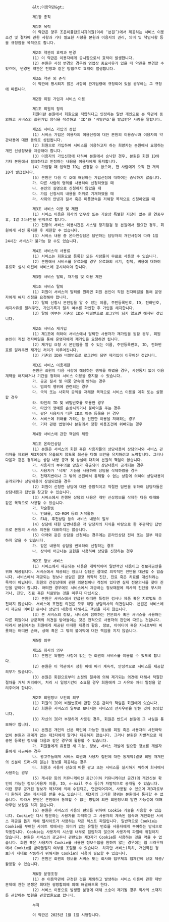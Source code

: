     			&lt;이용약관&gt;

    			제1장 총칙

    			제1조 목적
    			이 약관은 양주 조은이플란트치과의원(이하 ‘본원’)에서 제공하는 서비스 이용조건 및 절차에 관한 사항과 기타 필요한 사항을 본원과 이용자의 권리, 의미 및 책임사항 등을 규정함을 목적으로 합니다.

    			제2조 약관의 효력과 변경
    			(1) 이 약관은 이용자에게 공시함으로서 효력이 발생합니다.
    			(2) 본원은 사정 변경의 경우와 영업상 중요사유가 있을 때 약관을 변경할 수 있으며, 변경된 약관은 전항과 같은 방법으로 효력이 발생합니다.

    			제3조 약관 외 준칙
    			이 약관에 명시되지 않은 사항이 관계법령에 규정되어 있을 경우에는 그 규정에 따릅니다.

    			제2장 회원 가입과 서비스 이용

    			제1조 회원의 정의
    			회원이란 본원에서 회원으로 적합하다고 인정하는 일반 개인으로 본 약관에 동의하고 서비스의 회원가입 양식을 작성하고 'ID'와 '비밀번호'를 발급받은 사람을 말합니다.

    			제2조 서비스 가입의 성립
    			(1) 서비스 가입은 이용자의 이용신청에 대한 본원의 이용승낙과 이용자의 약관내용에 대한 동의로 성립됩니다.
    			(2) 회원으로 가입하여 서비스를 이용하고자 하는 희망자는 본원에서 요청하는 개인 신상정보를 제공해야 합니다.
    			(3) 이용자의 가입신청에 대하여 본원에서 승낙한 경우, 본원은 회원 ID와 기타 본원에서 필요하다고 인정하는 내용을 이용자에게 통지합니다.
    			(4) 가입할 때 입력한 ID는 변경할 수 없으며, 한 사람에게 오직 한 개의 ID가 발급됩니다.
    			(5) 본원은 다음 각 호에 해당하는 가입신청에 대하여는 승낙하지 않습니다.
    			가. 다른 사람의 명의를 사용하여 신청하였을 때
    			나. 본인의 실명으로 신청하지 않았을 때
    			다. 가입 신청서의 내용을 허위로 기재하였을 때
    			라. 사회의 안녕과 질서 혹은 미풍양속을 저해할 목적으로 신청하였을 때

    			제3조 서비스 이용 및 제한
    			(1) 서비스 이용은 회사의 업무상 또는 기술상 특별한 지장이 없는 한 연중무휴, 1일 24시간을 원칙으로 합니다.
    			(2) 전항의 서비스 이용시간은 시스템 정기점검 등 본원에서 필요한 경우, 회원에게 사전 통지한 후 제한할 수 있습니다.
    			(3) 서비스 내용 중 온라인상담은 답변하는 담당자의 개인사정에 따라 1일 24시간 서비스가 불가능 할 수도 있습니다.

    			제4조 서비스의 사용료
    			(1) 서비스는 회원으로 등록한 모든 사람들이 무료로 사용할 수 있습니다.
    			(2) 본원에서 서비스를 유료화할 경우 유료화의 시기, 정책, 비용에 대하여 유료화 실시 이전에 서비스에 공시하여야 합니다.

    			제3장 서비스 탈퇴, 재가입 및 이용 제한

    			제1조 서비스 탈퇴
    			(1) 회원이 서비스의 탈퇴를 원하면 회원 본인이 직접 전자메일을 통해 운영자에게 해지 신청을 요청해야 합니다.
    			(2) 탈퇴 신청시 본인임을 알 수 있는 이름, 주민등록번호, ID, 전화번호, 해지사유를 알려주면, 가입기록과 일치 여부를 확인한 후 가입을 해지합니다.
    			(3) 탈퇴 여부는 기존의 ID와 비밀번호로 로그인이 되지 않으면 해지된 것입니다.

    			제2조 서비스 재가입
    			(1) 제1조에 의하여 서비스에서 탈퇴한 사용자가 재가입을 원할 경우, 회원 본인이 직접 전자메일을 통해 운영자에게 재가입을 요청하면 됩니다.
    			(2) 재가입 요청 시 본인임을 알 수 있는 이름, 주민등록번호, ID, 전화번호를 알려주면 재가입 처리가 이루어집니다.
    			(3) 기존의 ID와 비밀번호로 로그인이 되면 재가입이 이루어진 것입니다.

    			제3조 서비스 이용제한
    			본원은 회원이 다음 사항에 해당하는 행위를 하였을 경우, 사전통지 없이 이용계약을 해지하거나 기간을 정하여 서비스 이용을 중지할 수 있습니다.
    			가. 공공 질서 및 미풍 양속에 반하는 경우
    			나. 범죄적 행위에 관련되는 경우
    			다. 국익 또는 사회적 공익을 저해할 목적으로 서비스 이용을 계획 또는 실행할 경우
    			라. 타인의 ID 및 비밀번호를 도용한 경우
    			마. 타인의 명예를 손상시키거나 불이익을 주는 경우
    			바. 같은 사용자가 다른 ID로 이중 등록을 한 경우
    			사. 서비스에 위해를 가하는 등 건전한 이용을 저해하는 경우
    			아. 기타 관련 법령이나 본원에서 정한 이용조건에 위배되는 경우

    			제4장 서비스에 관한 책임의 제한

    			제1조 온라인상담
    			(1) 본원은 서비스의 회원 혹은 사용자들의 상담내용이 상담의사와 서비스 관리자를 제외한 제3자에게 유출되지 않도록 최선을 다해 보안을 유지하려고 노력합니다. 그러나 다음과 같은 경우에는 상담 내용 공개 및 상실에 대하여 본원의 책임이 없습니다.
    			가. 사용자의 부주의로 암호가 유출되어 상담내용이 공개되는 경우
    			나. 사용자가 '삭제' 기능을 사용하여 상담을 삭제하였을 경우
    			다. 천재지변이나 그 밖의 본원에서 통제할 수 없는 상황에 의하여 상담내용이 공개되거나 상담내용이 상실되었을 경우
    			(2) 회원이 신청한 상담에 대한 종합적이고 적절한 답변을 위하여 담당자들은 상담내용과 답변을 참고할 수 있습니다.
    			(3) 서비스에서 진행된 상담의 내용은 개인 신상정보를 삭제한 다음 아래와 같은 목적으로 사용할 수 있습니다.
    			가. 학술활동
    			나. 인쇄물, CD-ROM 등의 저작활동
    			다. FAQ, 추천상담 등의 서비스 내용의 일부
    			(4) 상담에 대한 답변내용은 각 담당자의 지식을 바탕으로 한 주관적인 답변으로 본원의 서비스 의견을 대표하지는 않습니다.
    			(5) 아래와 같은 상담을 신청하는 경우에는 온라인상담 전체 또는 일부 제공하지 않을 수 있습니다.
    			가. 같은 내용의 상담을 반복하여 신청하는 경우
    			나. 상식에 어긋나는 표현을 사용하여 상담을 신청하는 경우

    			제2조 정보 서비스
    			(1) 서비스에서 제공되는 내용은 개략적이며 일반적인 내용이고 정보제공만을 위해 제공됩니다. 서비스에서 제공되는 정보나 상담은 절대로 의학적인 진단을 대신할 수 없습니다. 서비스에서 제공되는 정보나 상담은 결코 의학적 진단, 진료 혹은 치료를 대신하려는 목적이 아닙니다. 회원의 건강상태에 관한 의문점이나 걱정이 있다면 실제 전문의사를 찾아 진단을 받아야 합니다. 어떠한 경우에도 서비스에서 제공하는 정보때문에 의사의 진단을 무시하거나, 진단, 진료 혹은 치료받는 것을 미루지 마십시오.
    			(2) 본원은 서비스에서 언급된 어떠한 특정한 검사나 제품 혹은 치료법도 추천하지 않습니다. 서비스에 표현된 의견은 모두 해당 상담의사의 의견입니다. 본원은 서비스에서 제공된 어떠한 문서나 상담의 내용에 대해서도 책임을 지지 않습니다.
    			(3) 본 서비스의 정보, 서비스에 참여하는 전문의사 혹은 서비스를 사용하는 다른 회원이나 방문객의 의견을 받아들이는 것은 전적으로 사용자의 판단에 따르는 것입니다. 따라서 본원에서는 회원에게 제공된 어떠한 제품의 활용, 정보, 아이디어 혹은 지시로부터 비롯하는 어떠한 손해, 상해 혹은 그 밖의 불이익에 대한 책임을 지지 않습니다.

    			제5장 의무

    			제1조 회사의 의무
    			(1) 본원은 특별한 사정이 없는 한 회원이 서비스를 이용할 수 있도록 합니다.
    			(2) 본원은 이 약관에서 정한 바에 따라 계속적, 안정적으로 서비스를 제공할 의무가 있습니다.
    			(3) 본원은 회원으로부터 소정의 절차에 의해 제기되는 의견에 대해서 적절한 절차를 거쳐 처리하며, 처리 시 일정기간이 소요될 경우 회원에게 그 사유와 처리 일정을 알려주어야 합니다.

    			제2조 회원정보 보안의 의무
    			(1) 회원의 ID와 비밀번호에 관한 모든 관리의 책임은 회원에게 있습니다.
    			(2) 회원은 서비스의 일부로 보내지는 서비스의 전자우편을 받는 것에 동의합니다.
    			(3) 자신의 ID가 부정하게 사용된 경우, 회원은 반드시 본원에 그 사실을 통보해야 합니다.
    			(4) 본원은 개인의 신분 확인이 가능한 정보를 회원 혹은 사용자의 사전허락 없이 본원과 관계가 없는 제3자에게 팔거나 제공하지 않습니다. 그러나 본원은 자발적으로 제공된 등록된 정보를 다음과 같은 경우에 활용할 수 있습니다.
    			가. 회원들에게 유용한 새 기능, 정보, 서비스 개발에 필요한 정보를 개발자들에게 제공하는 경우
    			나. 광고주들에게 서비스 회원과 사용자 집단에 대한 통계적(결코 회원 개개인의 신분이 드러나지 않는) 정보를 제공하는 경우
    			다. 회원과 사용자 선호에 따른 광고 또는 서비스를 실시하기 위하여 회사에서 사용하는 경우
    			(5) 게시판 등의 커뮤니케이션 공간(이하 커뮤니케이션 공간)에 개인신분 확인이 가능한 정보(사용자 이름, ID, e-mail 주소 등)가 자발적으로 공개될 수 있습니다. 이런 경우 공개된 정보가 제3자에 의해 수집되고, 연관되어지며, 사용될 수 있으며 제3자로부터 원하지 않는 메시지를 받을 수도 있습니다. 제3자의 그러한 행위는 본원에서 통제할 수 없습니다. 따라서 본원은 본원에서 통제할 수 없는 방법에 의한 회원정보의 발견 가능성에 대해 아무런 보장을 하지 않습니다.
    			(6) 본원은 서비스의 사용의 편의를 위하여 Cookie 기술을 사용할 수 있습니다. Cookie란 다시 방문하는 사용자를 파악하고 그 사용자의 계속된 접속과 개인화된 서비스 제공을 돕기 위해 웹사이트가 사용하는 작은 텍스트 파일입니다. 일반적으로 Cookie는 Cookie를 부여한 사이트 밖에서는 의미가 없는 유일한 번호를 사용자에게 부여하는 방식으로 작동합니다. Cookie는 사용자의 시스템 내부로 침입하지 않으며 사용자의 파일에 위험하지 않습니다. 본원은 서비스의 광고주나 관련있는 제3자가 Cookie를 사용하는 것을 막을 수 없습니다. 회원 혹은 사용자가 Cookie를 사용한 정보수집을 원하지 않는 경우에는 웹 브라우저에서 Cookie를 받아들일지 여부를 조절할 수 있습니다. 하지만 서비스(특히, 개인화된 정보)가 제대로 작동하기 위해서는 Cookie의 사용이 필요할 수 있습니다.
    			(7) 본원은 회원의 정보를 서비스 또는 회사와 업무제휴 업체간에 상호 제공/활용할 수 있습니다.

    			제6장 분쟁조정
    			(1) 본 이용약관에 규정된 것을 제외하고 발생하는 서비스 이용에 관한 제반문제에 관한 분쟁은 최대한 쌍방합의에 의해 해결하도록 한다.
    			(2) 서비스 이용으로 발생한 분쟁에 대해 소송이 제기될 경우 회사의 소재지를 관할하는 법원을 관할법원으로 합니다.

    			부칙

    			이 약관은 2025년 1월 1일 시행합니다.

